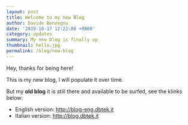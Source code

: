 ```yaml
---
layout: post
title: Welcome to my new Blog
author: Davide Benvegnu
date: '2019-10-17 12:22:00 +0800'
category: updates
summary: My new blog is finally up 
thumbnail: hello.jpg
permalink: /blog/new-blog
---
```


Hey, thanks for being here!

This is my new blog, I will populate it over time.

But my __old blog__ it is still there and available to be surfed, see the klinks below:

- English version: <http://blog-eng.dbtek.it>
- Italian version: <http://blog.dbtek.it>
